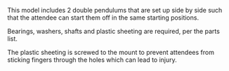 This model includes 2 double pendulums that are set up side by side such that the attendee can start them off in the same starting positions.

Bearings, washers, shafts and plastic sheeting are required, per the parts list. 

The plastic sheeting is screwed to the mount to prevent attendees from sticking fingers through the holes which can lead to injury.

